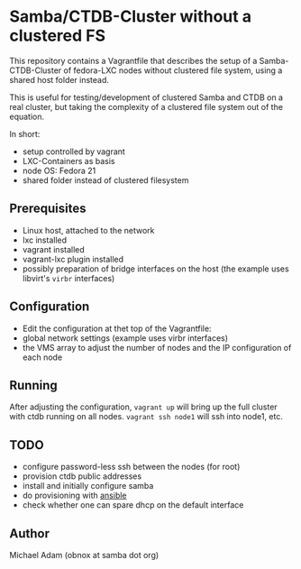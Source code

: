 # Samba/CTDB-Cluster without a clustered FS

This repository contains a Vagrantfile that describes the
setup of a Samba-CTDB-Cluster of fedora-LXC nodes without
clustered file system, using a shared host folder instead.

This is useful for testing/development of clustered Samba
and CTDB on a real cluster, but taking the complexity of
a clustered file system out of the equation.

In short:

* setup controlled by vagrant
* LXC-Containers as basis
* node OS: Fedora 21
* shared folder instead of clustered filesystem

## Prerequisites

* Linux host, attached to the network
* lxc installed
* vagrant installed
* vagrant-lxc plugin installed
* possibly preparation of bridge interfaces on the host (the example uses libvirt's `virbr` interfaces)

## Configuration

* Edit the configuration at thet top of the Vagrantfile:
 * global network settings (example uses virbr interfaces)
 * the VMS array to adjust the number of nodes and the IP configuration of each node

## Running

After adjusting the configuration, `vagrant up` will bring up the full
cluster with ctdb running on all nodes. `vagrant ssh node1` will ssh
into node1, etc.

## TODO

- configure password-less ssh between the nodes (for root)
- provision ctdb public addresses
- install and initially configure samba
- do provisioning with [ansible](https://github.com/ansible/ansible)
- check whether one can spare dhcp on the default interface

## Author

Michael Adam (obnox at samba dot org)
